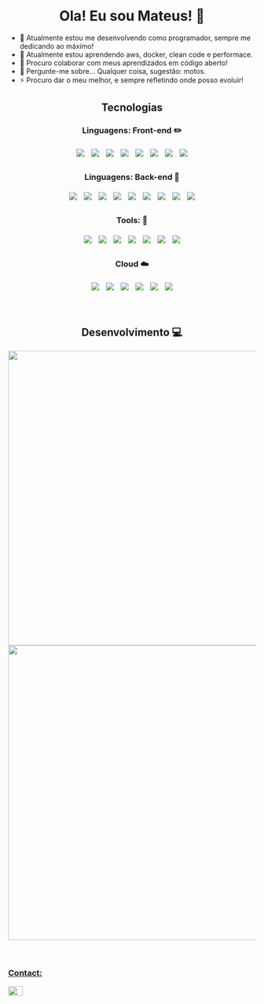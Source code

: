 <div align="center">
  
  # Ola! Eu sou Mateus! 👋 
  
</div>

- 🔭 Atualmente estou me desenvolvendo como programador, sempre me dedicando ao máximo!
- 🌱 Atualmente estou aprendendo aws, docker, clean code e performace.
- 👯 Procuro colaborar com meus aprendizados em código aberto!
- 💬 Pergunte-me sobre... Qualquer coisa, sugestão: motos.
- ⚡ Procuro dar o meu melhor, e sempre refletindo onde posso evoluir!

  
<div align="center">
  
  ## Tecnologias
  
</div>

<div align="center">
  
  ### Linguagens: Front-end :pencil2: 
  
</div>
 
<div align="center">
  <img style='margin: 5px;' src="https://img.shields.io/badge/javascript%20-%2320232a.svg?&style=for-the-badge&color=F7DF1E&logo=javascript&logoColor=000000" />
  <img style='margin: 5px;' src="https://img.shields.io/badge/CSS3%20-%2320232a.svg?&style=for-the-badge&color=1572B6&logo=CSS3&logoColor=ffffff"/>
  <img style='margin: 5px;' src="https://img.shields.io/badge/HTML5%20-%2320232a.svg?&style=for-the-badge&color=E34F26&logo=HTML5&logoColor=ffffff"/>
  <img style='margin: 5px;' src="https://img.shields.io/badge/react%20-%2320232a.svg?&style=for-the-badge&color=363636&logo=react&logoColor=q61DAFB"/>
  <img style='margin: 5px;' src="https://img.shields.io/badge/React native%20-%2320232a.svg?&style=for-the-badge&color=363636&logo=react&logoColor=q61DAFB"/>
  <img style='margin: 5px;' src="https://img.shields.io/badge/styled components%20-%2320232a.svg?&style=for-the-badge&color=DB7093&logo=styled-components&logoColor=ffffff"/>
  <img style='margin: 5px;' src="https://img.shields.io/badge/TypeScript%20-%2320232a.svg?&style=for-the-badge&color=3178C6&logo=TypeScript&logoColor=ffffff"/>
    <img style='margin: 5px;' src="https://img.shields.io/badge/Cypress%20-%2320232a.svg?&style=for-the-badge&color=17202C&logo=Cypress&logoColor=ffffff"/>
</div>
  
<div align="center">
  
  ### Linguagens: Back-end :space_invader: 
  
</div>
  
<div align="center">
  <img style='margin: 5px;' src="https://img.shields.io/badge/node js%20-%2320232a.svg?&style=for-the-badge&color=339933&logo=node.js&logoColor=ffffff"/>
  <img style='margin: 5px;' src="https://img.shields.io/badge/Express%20-%2320232a.svg?&style=for-the-badge&color=000000&logo=Express&logoColor=ffffff"/>
  <img style='margin: 5px;' src="https://img.shields.io/badge/TypeScript%20-%2320232a.svg?&style=for-the-badge&color=3178C6&logo=TypeScript&logoColor=ffffff"/>
  <img style='margin: 5px;' src="https://img.shields.io/badge/Mongo db%20-%2320232a.svg?&style=for-the-badge&color=47A248&logo=MongoDB&logoColor=ffffff"/>
  <img style='margin: 5px;' src="https://img.shields.io/badge/PostgreSQL%20-%2320232a.svg?&style=for-the-badge&color=4169E1&logo=PostgreSQL&logoColor=ffffff"/>
  <img style='margin: 5px;' src="https://img.shields.io/badge/python%20-%2320232a.svg?&style=for-the-badge&color=3776AB&logo=python&logoColor=F7CD39"/>
  <img style='margin: 5px;' src="https://img.shields.io/badge/jest%20-%2320232a.svg?&style=for-the-badge&color=C21325&logo=jest&logoColor=ffffff"/>
  <img style='margin: 5px;' src="https://img.shields.io/badge/Nestjs%20-%2320232a.svg?&style=for-the-badge&color=E0234E&logo=Nestjs&logoColor=ffffff"/>
  <img style='margin: 5px;' src="https://img.shields.io/badge/Prisma%20-%2320232a.svg?&style=for-the-badge&color=4C51BF&logo=Prisma&logoColor=ffffff"/>
  
</div>
  

<div align="center">
  
 ### Tools: :wrench: 
  
</div>
 
<div align="center">
  <img style='margin: 5px;' src="https://img.shields.io/badge/visual studio code%20-%2320232a.svg?&style=for-the-badge&color=007ACC&logo=visualstudiocode&logoColor=ffffff"/>
  <img style='margin: 5px;' src="https://img.shields.io/badge/trello%20-%2320232a.svg?&style=for-the-badge&color=0052CC&logo=trello&logoColor=ffffff"/>
  <img style='margin: 5px;' src="https://img.shields.io/badge/linux%20-%2320232a.svg?&style=for-the-badge&color=FCC624&logo=linux&logoColor=000000"/>
  <img style='margin: 5px;' src="https://img.shields.io/badge/git%20-%2320232a.svg?&style=for-the-badge&color=F05032&logo=git&logoColor=000000"/>
  <img style='margin: 5px;' src="https://img.shields.io/badge/github actions%20-%2320232a.svg?&style=for-the-badge&color=000000&logo=github&logoColor=ffffff"/>
  <img style='margin: 5px;' src="https://img.shields.io/badge/Slack%20-%2320232a.svg?&style=for-the-badge&color=4A154B&logo=Slack&logoColor=ffffff"/>
  <img style='margin: 5px;' src="https://img.shields.io/badge/figma%20-%2320232a.svg?&style=for-the-badge&color=F24E1E&logo=Figma&logoColor=ffffff"/>
 
</div>
  
<div align="center">
  
  ### Cloud :cloud:
  
</div>
  
<div align="center">
  <img style='margin: 5px;' src="https://img.shields.io/badge/Vercel%20-%2320232a.svg?&style=for-the-badge&color=000000&logo=Vercel&logoColor=ffffff"/>
  <img style='margin: 5px;' src="https://img.shields.io/badge/Mongo Atlas%20-%2320232a.svg?&style=for-the-badge&color=ffffff&logo=MongoDB&logoColor=47A248"/>
  <img style='margin: 5px;' src="https://img.shields.io/badge/Heroku%20-%2320232a.svg?&style=for-the-badge&color=430098&logo=Heroku&logoColor=ffffff"/>
  <img style='margin: 5px;' src="https://img.shields.io/badge/Amazon AWS%20-%2320232a.svg?&style=for-the-badge&color=232F3E&logo=Amazon AWS&logoColor=FF9900"/>
  <img style='margin: 5px;' src="https://img.shields.io/badge/supabase%20-%2320232a.svg?&style=for-the-badge&color=3ECF8E&logo=supabase&logoColor=000000"/>
  <img style='margin: 5px;' src="https://img.shields.io/badge/Google Cloud%20-%2320232a.svg?&style=for-the-badge&color=ffffff&logo=Google Cloud&logoColor=4285F4"/>
 
</div>

<br />
<br />

<div align="center">
  
  ## Desenvolvimento 💻
  
</div>

<div align="center">
  <a href="https://github.com/Mateusr337">
  <img width="600" src="https://github-readme-stats.vercel.app/api/?username=Mateusr337&count_private=true&theme=radical&show_icons=true"/>
  <br />
  <img width="600" src="https://github-readme-stats.vercel.app/api/wakatime?username=Mateusr337&layout=compact&theme=radical" />
</div>
  
<br />
<br />

### Contact:
<p align="left">
<a href="https://www.linkedin.com/in/mateuscruzrossetto" target="blank"><img align="center" src="https://raw.githubusercontent.com/rahuldkjain/github-profile-readme-generator/master/src/images/icons/Social/linked-in-alt.svg" alt="www.linkedin.com/in/mateuscruzrossetto" height="20" width="30" /></a> </p>

